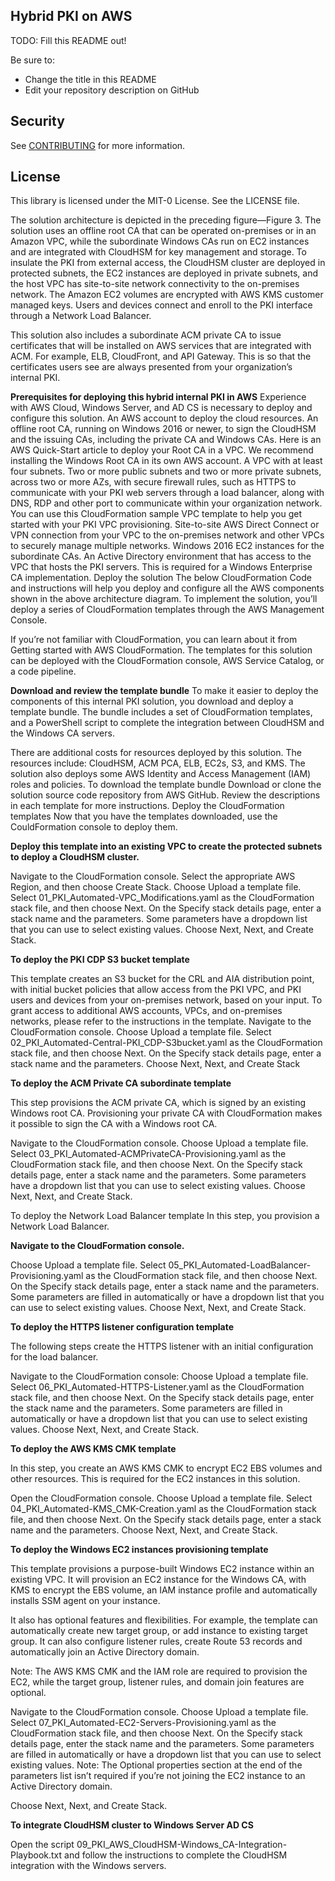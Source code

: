 ## Hybrid PKI on AWS

TODO: Fill this README out!

Be sure to:

* Change the title in this README
* Edit your repository description on GitHub

## Security

See [CONTRIBUTING](CONTRIBUTING.md#security-issue-notifications) for more information.

## License

This library is licensed under the MIT-0 License. See the LICENSE file.

The solution architecture is depicted in the preceding figure—Figure 3. The solution uses an offline root CA that can be operated on-premises or in an Amazon VPC, while the subordinate Windows CAs run on EC2 instances and are integrated with CloudHSM for key management and storage. To insulate the PKI from external access, the CloudHSM cluster are deployed in protected subnets, the EC2 instances are deployed in private subnets, and the host VPC has site-to-site network connectivity to the on-premises network. The Amazon EC2 volumes are encrypted with AWS KMS customer managed keys. Users and devices connect and enroll to the PKI interface through a Network Load Balancer.

This solution also includes a subordinate ACM private CA to issue certificates that will be installed on AWS services that are integrated with ACM. For example, ELB, CloudFront, and API Gateway. This is so that the certificates users see are always presented from your organization’s internal PKI.

**Prerequisites for deploying this hybrid internal PKI in AWS**
Experience with AWS Cloud, Windows Server, and AD CS is necessary to deploy and configure this solution.
An AWS account to deploy the cloud resources.
An offline root CA, running on Windows 2016 or newer, to sign the CloudHSM and the issuing CAs, including the private CA and Windows CAs. Here is an AWS Quick-Start article to deploy your Root CA in a VPC. We recommend installing the Windows Root CA in its own AWS account.
A VPC with at least four subnets. Two or more public subnets and two or more private subnets, across two or more AZs, with secure firewall rules, such as HTTPS to communicate with your PKI web servers through a load balancer, along with DNS, RDP and other port to communicate within your organization network. You can use this CloudFormation sample VPC template to help you get started with your PKI VPC provisioning.
Site-to-site AWS Direct Connect or VPN connection from your VPC to the on-premises network and other VPCs to securely manage multiple networks.
Windows 2016 EC2 instances for the subordinate CAs.
An Active Directory environment that has access to the VPC that hosts the PKI servers. This is required for a Windows Enterprise CA implementation.
Deploy the solution
The below CloudFormation Code and instructions will help you deploy and configure all the AWS components shown in the above architecture diagram. To implement the solution, you’ll deploy a series of CloudFormation templates through the AWS Management Console.

If you’re not familiar with CloudFormation, you can learn about it from Getting started with AWS CloudFormation. The templates for this solution can be deployed with the CloudFormation console, AWS Service Catalog, or a code pipeline.

**Download and review the template bundle**
To make it easier to deploy the components of this internal PKI solution, you download and deploy a template bundle. The bundle includes a set of CloudFormation templates, and a PowerShell script to complete the integration between CloudHSM and the Windows CA servers.

There are additional costs for resources deployed by this solution. The resources include: CloudHSM, ACM PCA, ELB, EC2s, S3, and KMS.
The solution also deploys some AWS Identity and Access Management (IAM) roles and policies.
To download the template bundle
Download or clone the solution source code repository from AWS GitHub.
Review the descriptions in each template for more instructions.
Deploy the CloudFormation templates
Now that you have the templates downloaded, use the CouldFormation console to deploy them.

**Deploy this template into an existing VPC to create the protected subnets to deploy a CloudHSM cluster.**

Navigate to the CloudFormation console.
Select the appropriate AWS Region, and then choose Create Stack.
Choose Upload a template file.
Select 01_PKI_Automated-VPC_Modifications.yaml as the CloudFormation stack file, and then choose Next.
On the Specify stack details page, enter a stack name and the parameters. Some parameters have a dropdown list that you can use to select existing values.
Choose Next, Next, and Create Stack.

**To deploy the PKI CDP S3 bucket template**

This template creates an S3 bucket for the CRL and AIA distribution point, with initial bucket policies that allow access from the PKI VPC, and PKI users and devices from your on-premises network, based on your input. To grant access to additional AWS accounts, VPCs, and on-premises networks, please refer to the instructions in the template.
Navigate to the CloudFormation console.
Choose Upload a template file.
Select 02_PKI_Automated-Central-PKI_CDP-S3bucket.yaml as the CloudFormation stack file, and then choose Next.
On the Specify stack details page, enter a stack name and the parameters.
Choose Next, Next, and Create Stack


**To deploy the ACM Private CA subordinate template**

This step provisions the ACM private CA, which is signed by an existing Windows root CA. Provisioning your private CA with CloudFormation makes it possible to sign the CA with a Windows root CA.

Navigate to the CloudFormation console.
Choose Upload a template file.
Select 03_PKI_Automated-ACMPrivateCA-Provisioning.yaml as the CloudFormation stack file, and then choose Next.
On the Specify stack details page, enter a stack name and the parameters. Some parameters have a dropdown list that you can use to select existing values.
Choose Next, Next, and Create Stack.


To deploy the Network Load Balancer template
In this step, you provision a Network Load Balancer.

**Navigate to the CloudFormation console.**

Choose Upload a template file.
Select 05_PKI_Automated-LoadBalancer-Provisioning.yaml as the CloudFormation stack file, and then choose Next.
On the Specify stack details page, enter a stack name and the parameters. Some parameters are filled in automatically or have a dropdown list that you can use to select existing values.
Choose Next, Next, and Create Stack.


**To deploy the HTTPS listener configuration template**

The following steps create the HTTPS listener with an initial configuration for the load balancer.

Navigate to the CloudFormation console:
Choose Upload a template file.
Select 06_PKI_Automated-HTTPS-Listener.yaml as the CloudFormation stack file, and then choose Next.
On the Specify stack details page, enter the stack name and the parameters. Some parameters are filled in automatically or have a dropdown list that you can use to select existing values.
Choose Next, Next, and Create Stack.

**To deploy the AWS KMS CMK template**

In this step, you create an AWS KMS CMK to encrypt EC2 EBS volumes and other resources. This is required for the EC2 instances in this solution.

Open the CloudFormation console.
Choose Upload a template file.
Select 04_PKI_Automated-KMS_CMK-Creation.yaml as the CloudFormation stack file, and then choose Next.
On the Specify stack details page, enter a stack name and the parameters.
Choose Next, Next, and Create Stack.

**To deploy the Windows EC2 instances provisioning template**

This template provisions a purpose-built Windows EC2 instance within an existing VPC. It will provision an EC2 instance for the Windows CA, with KMS to encrypt the EBS volume, an IAM instance profile and automatically installs SSM agent on your instance.

It also has optional features and flexibilities. For example, the template can automatically create new target group, or add instance to existing target group. It can also configure listener rules, create Route 53 records and automatically join an Active Directory domain.

Note: The AWS KMS CMK and the IAM role are required to provision the EC2, while the target group, listener rules, and domain join features are optional.

Navigate to the CloudFormation console.
Choose Upload a template file.
Select 07_PKI_Automated-EC2-Servers-Provisioning.yaml as the CloudFormation stack file, and then choose Next.
On the Specify stack details page, enter the stack name and the parameters. Some parameters are filled in automatically or have a dropdown list that you can use to select existing values.
Note: The Optional properties section at the end of the parameters list isn’t required if you’re not joining the EC2 instance to an Active Directory domain.

Choose Next, Next, and Create Stack.

**To integrate CloudHSM cluster to Windows Server AD CS**

Open the script 09_PKI_AWS_CloudHSM-Windows_CA-Integration-Playbook.txt and follow the instructions to complete the CloudHSM integration with the Windows servers.
